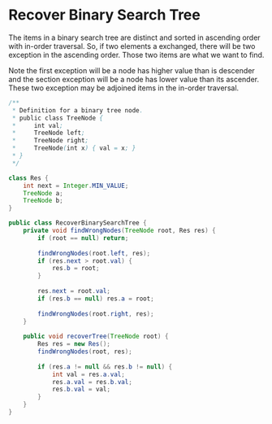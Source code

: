 # Recover Binary Search Tree

The items in a binary search tree are distinct and sorted in ascending order with in-order traversal.
So, if two elements a exchanged, there will be two exception in the ascending order. Those two items
are what we want to find.

Note the first exception will be a node has higher value than is descender and the section
exception will be a node has lower value than its ascender. These two exception may be adjoined
items in the in-order traversal.

```java
/**
 * Definition for a binary tree node.
 * public class TreeNode {
 *     int val;
 *     TreeNode left;
 *     TreeNode right;
 *     TreeNode(int x) { val = x; }
 * }
 */

class Res {
    int next = Integer.MIN_VALUE;
    TreeNode a;
    TreeNode b;
} 

public class RecoverBinarySearchTree {
    private void findWrongNodes(TreeNode root, Res res) {
        if (root == null) return;
        
        findWrongNodes(root.left, res);
        if (res.next > root.val) {
            res.b = root;
        }
        
        res.next = root.val;
        if (res.b == null) res.a = root;
        
        findWrongNodes(root.right, res);
    }
    
    public void recoverTree(TreeNode root) {
        Res res = new Res();
        findWrongNodes(root, res);
        
        if (res.a != null && res.b != null) {
            int val = res.a.val;
            res.a.val = res.b.val;
            res.b.val = val;
        }
    }
}
```
